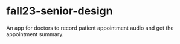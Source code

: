 # fall23-senior-design
An app for doctors to record patient appointment audio and get the appointment summary.
